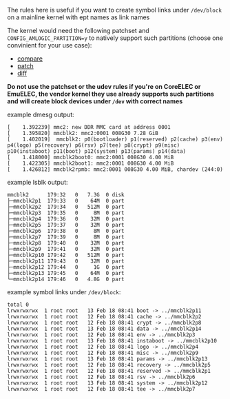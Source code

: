 The rules here is useful if you want to create symbol links under `/dev/block` on a mainline kernel with ept names as link names

The kernel would need the following patchset and `CONFIG_AMLOGIC_PARTITION=y` to natively support such partitions (choose one convinient for your use case):
 - [compare](https://github.com/7Ji/linux-6.1.y/compare/54968e71b3d75d34117442db5fd1fc3f0761439e%5E...e14cc34758dc48ac7d1a9b4015ddfe4f4eabf080)
 - [patch](https://github.com/7Ji/linux-6.1.y/compare/54968e71b3d75d34117442db5fd1fc3f0761439e%5E...e14cc34758dc48ac7d1a9b4015ddfe4f4eabf080.patch)
 - [diff](https://github.com/7Ji/linux-6.1.y/compare/54968e71b3d75d34117442db5fd1fc3f0761439e%5E...e14cc34758dc48ac7d1a9b4015ddfe4f4eabf080.diff)

**Do not use the patchset or the udev rules if you're on CoreELEC or EmuELEC, the vendor kernel they use already supports such partitions and will create block devices under `/dev` with correct names**

example dmesg output:
```
[    1.392239] mmc2: new DDR MMC card at address 0001
[    1.395820] mmcblk2: mmc2:0001 008G30 7.28 GiB 
[    1.402019]  mmcblk2: p0(bootloader) p1(reserved) p2(cache) p3(env) p4(logo) p5(recovery) p6(rsv) p7(tee) p8(crypt) p9(misc) p10(instaboot) p11(boot) p12(system) p13(params) p14(data)
[    1.418000] mmcblk2boot0: mmc2:0001 008G30 4.00 MiB 
[    1.422305] mmcblk2boot1: mmc2:0001 008G30 4.00 MiB 
[    1.426812] mmcblk2rpmb: mmc2:0001 008G30 4.00 MiB, chardev (244:0)
```
example lsblk output:
```
mmcblk2      179:32   0   7.3G  0 disk 
├─mmcblk2p1  179:33   0    64M  0 part 
├─mmcblk2p2  179:34   0   512M  0 part 
├─mmcblk2p3  179:35   0     8M  0 part 
├─mmcblk2p4  179:36   0    32M  0 part 
├─mmcblk2p5  179:37   0    32M  0 part 
├─mmcblk2p6  179:38   0     8M  0 part 
├─mmcblk2p7  179:39   0     8M  0 part 
├─mmcblk2p8  179:40   0    32M  0 part 
├─mmcblk2p9  179:41   0    32M  0 part 
├─mmcblk2p10 179:42   0   512M  0 part 
├─mmcblk2p11 179:43   0    32M  0 part 
├─mmcblk2p12 179:44   0     1G  0 part 
├─mmcblk2p13 179:45   0    64M  0 part 
└─mmcblk2p14 179:46   0   4.8G  0 part
```

example symbol links under `/dev/block`:
```
total 0
lrwxrwxrwx  1 root root   13 Feb 18 08:41 boot -> ../mmcblk2p11
lrwxrwxrwx  1 root root   12 Feb 18 08:41 cache -> ../mmcblk2p2
lrwxrwxrwx  1 root root   12 Feb 18 08:41 crypt -> ../mmcblk2p8
lrwxrwxrwx  1 root root   13 Feb 18 08:41 data -> ../mmcblk2p14
lrwxrwxrwx  1 root root   12 Feb 18 08:41 env -> ../mmcblk2p3
lrwxrwxrwx  1 root root   13 Feb 18 08:41 instaboot -> ../mmcblk2p10
lrwxrwxrwx  1 root root   12 Feb 18 08:41 logo -> ../mmcblk2p4
lrwxrwxrwx  1 root root   12 Feb 18 08:41 misc -> ../mmcblk2p9
lrwxrwxrwx  1 root root   13 Feb 18 08:41 params -> ../mmcblk2p13
lrwxrwxrwx  1 root root   12 Feb 18 08:41 recovery -> ../mmcblk2p5
lrwxrwxrwx  1 root root   12 Feb 18 08:41 reserved -> ../mmcblk2p1
lrwxrwxrwx  1 root root   12 Feb 18 08:41 rsv -> ../mmcblk2p6
lrwxrwxrwx  1 root root   13 Feb 18 08:41 system -> ../mmcblk2p12
lrwxrwxrwx  1 root root   12 Feb 18 08:41 tee -> ../mmcblk2p7
```
